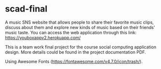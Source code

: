 # scad-final
A music SNS website that allows people to share their favorite music clips, discuss about them and explore new kinds of music based on their friends' music taste. 
You can access the web application through this link: https://youboxappv2.herokuapp.com/

This is a team work final project for the course social computing application design.
More details could be found in the project documentation PDF. 

Using Awesome Fonts (https://fontawesome.com/v4.7.0/icon/trash/).
